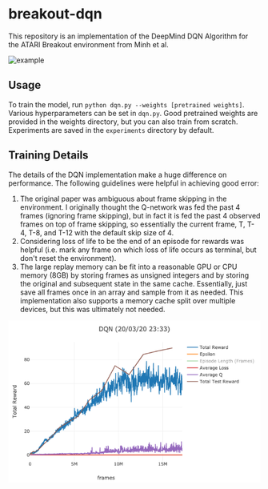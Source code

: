 # breakout-dqn

This repository is an implementation of the DeepMind DQN Algorithm for the ATARI Breakout environment from Minh et al.

![example](example/demo.gif)

## Usage

To train the model, run `python dqn.py --weights [pretrained weights]`. Various hyperparameters can be set in `dqn.py`. Good pretrained weights are provided in the weights directory, but you can also train from scratch. Experiments are saved in the `experiments` directory by default.

## Training Details

The details of the DQN implementation make a huge difference on performance. The following guidelines were helpful in achieving good error:

1. The original paper was ambiguous about frame skipping in the environment. I originally thought the Q-network was fed the past 4 frames (ignoring frame skipping), but in fact it is fed the past 4 observed frames on top of frame skipping, so essentially the current frame, T, T-4, T-8, and T-12 with the default skip size of 4. 
2. Considering loss of life to be the end of an episode for rewards was helpful (i.e. mark any frame on which loss of life occurs as terminal, but don't reset the environment).
3. The large replay memory can be fit into a reasonable GPU or CPU memory (8GB) by storing frames as unsigned integers and by storing the original and subsequent state in the same cache. Essentially, just save all frames once in an array and sample from it as needed. This implementation also supports a memory cache split over multiple devices, but this was ultimately not needed.

![episode-reward](example/episode-reward.png)
